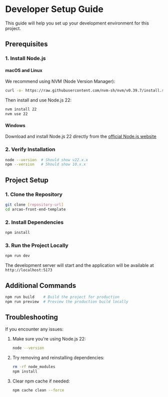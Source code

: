# Developer Setup Guide

This guide will help you set up your development environment for this project.

## Prerequisites

### 1. Install Node.js

#### macOS and Linux
We recommend using NVM (Node Version Manager):
```bash
curl -o- https://raw.githubusercontent.com/nvm-sh/nvm/v0.39.7/install.sh | bash
```

Then install and use Node.js 22:
```bash
nvm install 22
nvm use 22
```

#### Windows
Download and install Node.js 22 directly from the [official Node.js website](https://nodejs.org/)

### 2. Verify Installation
```bash
node --version  # Should show v22.x.x
npm --version   # Should show 10.x.x
```

## Project Setup

### 1. Clone the Repository
```bash
git clone [repository-url]
cd arcao-front-end-template
```

### 2. Install Dependencies
```bash
npm install
```

### 3. Run the Project Locally
```bash
npm run dev
```
The development server will start and the application will be available at `http://localhost:5173`

## Additional Commands

```bash
npm run build    # Build the project for production
npm run preview  # Preview the production build locally
```

## Troubleshooting

If you encounter any issues:

1. Make sure you're using Node.js 22:
   ```bash
   node --version
   ```

2. Try removing and reinstalling dependencies:
   ```bash
   rm -rf node_modules
   npm install
   ```

3. Clear npm cache if needed:
   ```bash
   npm cache clean --force
   ```
